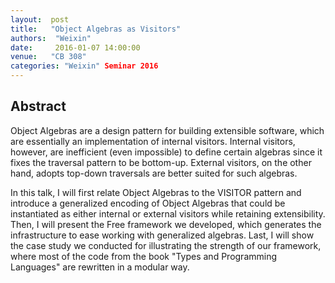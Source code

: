 ```yaml
--- 
layout:  post 
title:   "Object Algebras as Visitors"
authors:  "Weixin"
date:     2016-01-07 14:00:00
venue:   "CB 308"
categories: "Weixin" Seminar 2016
--- 
```

## Abstract

Object Algebras are a design pattern for building extensible software,
which are essentially an implementation of internal visitors.
Internal visitors, however, are inefficient (even impossible) to
define certain algebras since it fixes the traversal pattern to be
bottom-up.  External visitors, on the other hand, adopts top-down
traversals are better suited for such algebras.

In this talk, I will first relate Object Algebras to the VISITOR
pattern and introduce a generalized encoding of Object Algebras that
could be instantiated as either internal or external visitors while
retaining extensibility.  Then, I will present the Free framework we
developed, which generates the infrastructure to ease working with
generalized algebras.  Last, I will show the case study we conducted
for illustrating the strength of our framework, where most of the code
from the book "Types and Programming Languages" are rewritten in a
modular way.

